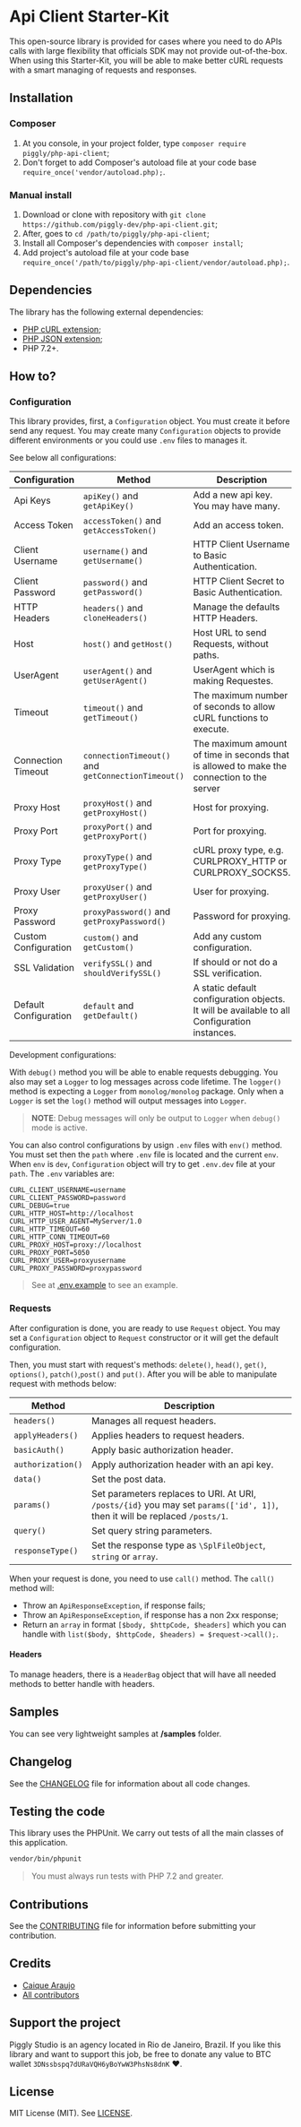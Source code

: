 # Api Client Starter-Kit

This open-source library is provided for cases where you need to do APIs calls with large flexibility that officials SDK may not provide out-of-the-box. When using this Starter-Kit, you will be able to make better cURL requests with a smart managing of requests and responses.

## Installation

### Composer

1. At you console, in your project folder, type `composer require piggly/php-api-client`;
2. Don't forget to add Composer's autoload file at your code base `require_once('vendor/autoload.php);`.

### Manual install

1. Download or clone with repository with `git clone https://github.com/piggly-dev/php-api-client.git`;
2. After, goes to `cd /path/to/piggly/php-api-client`;
3. Install all Composer's dependencies with `composer install`;
4. Add project's autoload file at your code base `require_once('/path/to/piggly/php-api-client/vendor/autoload.php);`.

## Dependencies 

The library has the following external dependencies:

* [PHP cURL extension](https://www.php.net/manual/en/intro.curl.php);
* [PHP JSON extension](https://php.net/manual/en/book.json.php);
* PHP 7.2+.

## How to?

### Configuration

This library provides, first, a `Configuration` object. You must create it before send any request. You may create many `Configuration` objects to provide different environments or you could use `.env` files to manages it.

See below all configurations:

Configuration | Method | Description
--- | --- | ---
Api Keys | `apiKey()` and `getApiKey()` | Add a new api key. You may have many.
Access Token | `accessToken()` and `getAccessToken()` | Add an access token.
Client Username | `username()` and `getUsername()` | HTTP Client Username to Basic Authentication.
Client Password | `password()` and `getPassword()` | HTTP Client Secret to Basic Authentication.
HTTP Headers | `headers()` and `cloneHeaders()` | Manage the defaults HTTP Headers.
Host | `host()` and `getHost()` | Host URL to send Requests, without paths.
UserAgent | `userAgent()` and `getUserAgent()` | UserAgent which is making Requestes.
Timeout | `timeout()` and `getTimeout()` | The maximum number of seconds to allow cURL functions to execute.
Connection Timeout | `connectionTimeout()` and `getConnectionTimeout()` | The maximum amount of time in seconds that is allowed to make the connection to the server
Proxy Host | `proxyHost()` and `getProxyHost()` | Host for proxying.
Proxy Port | `proxyPort()` and `getProxyPort()` | Port for proxying.
Proxy Type | `proxyType()` and `getProxyType()` | cURL proxy type, e.g. CURLPROXY_HTTP or CURLPROXY_SOCKS5.
Proxy User | `proxyUser()` and `getProxyUser()` | User for proxying.
Proxy Password | `proxyPassword()` and `getProxyPassword()` | Password for proxying.
Custom Configuration | `custom()` and `getCustom()` | Add any custom configuration.
SSL Validation | `verifySSL()` and `shouldVerifySSL()` | If should or not do a SSL verification.
Default Configuration | `default` and `getDefault()` | A static default configuration objects. It will be available to all Configuration instances.

Development configurations:

With `debug()` method you will be able to enable requests debugging. You also may set a `Logger` to log messages across code lifetime. The `logger()` method is expecting a `Logger` from `monolog/monolog` package. Only when a `Logger` is set the `log()` method will output messages into `Logger`.

> **NOTE**: Debug messages will only be output to `Logger` when `debug()` mode is active.

You can also control configurations by usign `.env` files with `env()` method. You must set then the `path` where `.env` file is located and the current `env`. When `env` is `dev`, `Configuration` object will try to get `.env.dev` file at your `path`. The `.env` variables are:

```
CURL_CLIENT_USERNAME=username
CURL_CLIENT_PASSWORD=password
CURL_DEBUG=true
CURL_HTTP_HOST=http://localhost
CURL_HTTP_USER_AGENT=MyServer/1.0
CURL_HTTP_TIMEOUT=60
CURL_HTTP_CONN_TIMEOUT=60
CURL_PROXY_HOST=proxy://localhost
CURL_PROXY_PORT=5050
CURL_PROXY_USER=proxyusername
CURL_PROXY_PASSWORD=proxypassword
```

> See at [.env.example](.env.example) to see an example.

### Requests

After configuration is done, you are ready to use `Request` object. You may set a `Configuration` object to `Request` constructor or it will get the default configuration.

Then, you must start with request's methods: `delete()`, `head()`, `get()`, `options()`, `patch()`,`post()` and `put()`. After you will be able to manipulate request with methods below:

Method | Description
--- | ---
`headers()` | Manages all request headers.
`applyHeaders()` | Applies headers to request headers.
`basicAuth()` | Apply basic authorization header.
`authorization()` | Apply authorization header with an api key.
`data()` | Set the post data.
`params()` | Set parameters replaces to URI. At URI, `/posts/{id}` you may set `params(['id', 1])`, then it will be replaced `/posts/1`.
`query()` | Set query string parameters.
`responseType()` | Set the response type as `\SplFileObject`, `string` or `array`.

When your request is done, you need to use `call()` method. The `call()` method will:

* Throw an `ApiResponseException`, if response fails;
* Throw an `ApiResponseException`, if response has a non 2xx response;
* Return an `array` in format `[$body, $httpCode, $headers]` which you can handle with `list($body, $httpCode, $headers) = $request->call();`.

#### Headers

To manage headers, there is a `HeaderBag` object that will have all needed methods to better handle with headers.

## Samples

You can see very lightweight samples at **/samples** folder.

## Changelog

See the [CHANGELOG](CHANGELOG.md) file for information about all code changes.

## Testing the code

This library uses the PHPUnit. We carry out tests of all the main classes of this application.

```bash
vendor/bin/phpunit
```

> You must always run tests with PHP 7.2 and greater.

## Contributions

See the [CONTRIBUTING](CONTRIBUTING.md) file for information before submitting your contribution.

## Credits

- [Caique Araujo](https://github.com/caiquearaujo)
- [All contributors](../../contributors)

## Support the project

Piggly Studio is an agency located in Rio de Janeiro, Brazil. If you like this library and want to support this job, be free to donate any value to BTC wallet `3DNssbspq7dURaVQH6yBoYwW3PhsNs8dnK` ❤.

## License

MIT License (MIT). See [LICENSE](LICENSE).